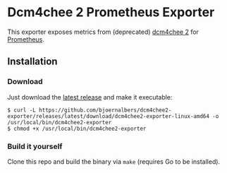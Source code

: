 # Dcm4chee 2 Prometheus Exporter

This exporter exposes metrics from (deprecated)
[dcm4chee 2](https://dcm4che.atlassian.net/wiki/spaces/ee2/overview)
for
[Prometheus](https://prometheus.io).

## Installation

### Download

Just download the
[latest release](https://github.com/bjoernalbers/dcm4chee2-exporter/releases/latest)
and make it executable:

    $ curl -L https://github.com/bjoernalbers/dcm4chee2-exporter/releases/latest/download/dcm4chee2-exporter-linux-amd64 -o /usr/local/bin/dcm4chee2-exporter
    $ chmod +x /usr/local/bin/dcm4chee2-exporter

### Build it yourself

Clone this repo and build the binary via `make` (requires Go to be installed).
